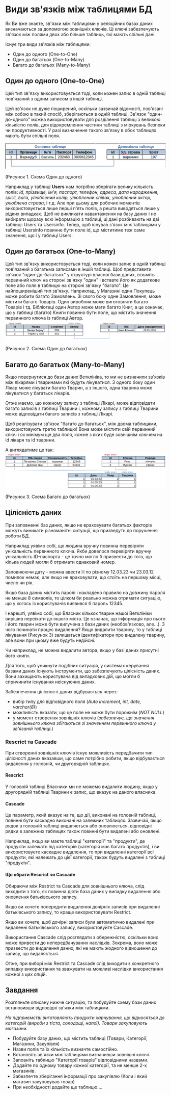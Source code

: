 # Види зв'язків між таблицями БД
Як Ви вже знаєте, зв'язки між таблицями у реляційних базах даних визначаються за допомогою зовнішніх ключів. Ці ключі забезпечують зв'язок між полями двох або більше таблиць, які мають спільні дані.

Існує три види зв'язків між таблицями:
- Один до одного (One-to-One)
- Один до багатьох (One-to-Many)
- Багато до багатьох (Many-to-Many)

## Один до одного (One-to-One)
Цей тип зв'язку використовується тоді, коли кожен запис в одній таблиці пов'язаний з одним записом в іншій таблиці. 

Цей зв'язок не дуже поширений, оскільки зазвичай відомості, пов'язані між собою в такий спосіб, зберігаються в одній таблиці. Зв'язок "один-до-одного" можна використовувати для розділення таблиці з великою кількістю полів, для відокремлення частини таблиці з міркувань безпеки чи продуктивності. У разі визначення такого зв'язку в обох таблицях мають бути спільні поля.

![Приклад схеми 1 до 1](img/1to1.png)

(Рисунок 1. Схема Один до одного)

Наприклад у таблиці **Users** нам потрібно зберігати велику кількість полів:
*id, прізвище, ім'я, паспорт, телефон, адреса, дата народження, зріст, вага, улюблений колір, улюблений співак, улюблений актор, улюблена страва*, і т.д.
Але при цьому для робочих моментів використовується лише перші п'ять полів, а решта виводяться лише у рідких випадках. 
Щоб не викликати навантаження на базу даних і не вибирати щоразу всю інформацію з таблиці, ці дані розбивають на дві таблиці: Users та Usersinfo. Тепер, щоб існував з'язок між таблицями у таблиці Usersinfo повинне бути поле id, що міститиме теж саме значення, що і у таблиці Users.

## Один до багатьох (One-to-Many)

Цей тип зв'язку використовується тоді, коли кожен запис в одній таблиці пов'язаний з багатьма записами в іншій таблиці.
Щоб представити зв'язок "один-до-багатьох" у структурі власної бази даних, візьміть первинний ключ на стороні зв'язку "один" і вставте його як додаткове поле або поля в таблицю на стороні зв'язку "багато".
Це найпоширеніший тип зв'язку. 
Наприклад, у Магазині один Покупець може робити багато Замовлень. Зі свого боку одне Замовлення, може містити багато Товарів. Один виробник може виготовляти багато Товарів і тд. Бібліотеці один Автор може мати багато Книг, а це означає, що у таблиці (багато) Книги повинно бути поле, що містить значення первинного ключа із таблиці Автор.
![Приклад схеми 1 до Багатьох](img/1toM.png)

(Рисунок 2. Схема Один до багатьох)
## Багато до багатьох (Many-to-Many)

Якщо повернутися до бази даних Ветклініка, то ми не визначили зв'язків між лікарями і тваринами які будуть лікуватися. З одного боку один Лікар може лікувати багато Тварин, а з іншого, одна тварина може лікуватися у багатьох лікарів. 

Отже маємо, що кожному запису з таблиці Лікарі, може відповідати багато записів з таблиці Тварини і, кожному запису з таблиці Тварини може відповідати багато записів з таблиці Лікарі.

Щоб реалізувати зв'язок "багато до багатьох", між двома таблицями, використовують третю таблицю! Вона може містити свій первинний ключ і як мінімум ще два поля, кожне з яких буде зовнішнім ключем на id лікаря та id тварини.

А виглядатиме це так:
![Приклад схеми 1 до Багатьох](img/MtoM.png)

(Рисунок 3. Схема Багато до багатьох)

## Цілісність даних

При заповненні баз даних, якщо не враховувати багатьох факторів можуть виникати різноманітні ситуації, що призведуть до порушення роботи БД.

Наприклад уявімо собі, що людина вручну повинна перевіряти унікальність первинного ключа. Якби довелося перевіряти вручну унікальність ID-паспорта - це точно могло б призвести до того, що кілька людей могли б отримати однаковий номер.

Заповнюючи дату - можна ввести її по різному 12.03.23 чи 23.03.12 помилок немає, але якщо не враховувати, що стоїть на першому місці, число чи рік.

Якщо база даних містить паролі і накладено правило на довжину пароля не менше 8 символів, то цілком би реально можна отримати ситуацію, що у когось із користувачів виявився б пароль 12345.

І нарешті, уявімо собі, що Власник кількох тварин нашої Ветклініки вирішив переїхати до іншого міста. Це означає, що інформація про нього і його тварин може бути вилучена з бази даних (необов'язково, але...). З чого починати процес видалення?
Якщо видалити тварину, то у таблиці лікування (Рисунок 3) залишаться ідентифікатори про видалену тварину, але вони при цьому вже будуть недійсні.

Чи наприклад, не можна видалити автора, якщо у базі даних присутні його книги.

Для того, щоб уникнути подібних ситуацій, у системах керування базами даних існують інструменти, що забезпечують цілісність даних. Вони захищають користувача від випадкових дій, що могли б спричинити існування неіснуючих даних.


Забезпечення цілісності даних відбувається через: 
- вибір типу для відповідного поля (*Auto increment, int, date, varchar(8)*) 
- можливість вказати, що це поле не може бути порожнім (*NOT NULL*)
- у момент створення зовнішніх ключів (*забезпечує, що значення зовнішнього ключа збігаються зі значенням первинного ключа у зв'язаній таблиці.*)

### Rescrict та Cascade
При створенні зовнішніх ключів існує можливість передбачити тип цілісності даних вказавши, що саме потрібно робити, якщо відбувається видалення у головній, чи другорядній таблицях.

#### Rescrict 
У головній таблиці Власники ми не можемо видалити людину, якщо у другорядній таблиці Тварини є запис, що вказує на даного власника.

#### Cascade

Це параметр, який вказує на те, що дії, виконані на головній таблиці, повинні бути каскадно виконані на залежних таблицях. Зазвичай, якщо рядок в головній таблиці видаляється або оновлюється, відповідні рядки в залежних таблицях також повинні бути видалені або оновлені.

Наприклад, якщо ви маєте таблиці "категорії" та "продукти", де продукти залежать від категорій (категорія має багато продуктів), і ви використовуєте каскадне видалення, то при видаленні категорії всі продукти, які належать до цієї категорії, також будуть видалені з таблиці "продукти".

#### Що обрати Rescrict чи Cascade
Обираючи між Restrict та Cascade для зовнішнього ключа, слід виходити з того, як повинна діяти база даних у випадку видалення або оновлення батьківського запису.

Якщо ви хочете попередити видалення дочірніх записів при видаленні батьківського запису, то краще використовувати Restrict.

Якщо ви хочете, щоб дочірні записи були автоматично видалені при видаленні батьківського запису, використовуйте Cascade.

Використання Cascade слід розглядати з обережністю, оскільки воно може привести до непередбачуваних наслідків. Зокрема, воно може призвести до видалення даних, які не мають жодного відношення до запису, що видаляється.

Отже, при виборі між Restrict та Cascade слід виходити з конкретного випадку використання та зважувати на можливі наслідки використання кожної з цих опцій.

## Завдання

Розгляньте описану нижче ситуацію, та побудуйте схему бази даних встановивши відповідні зв'язки між таблицями.

*На підприємстві виготовляють продукти харчування, що відносяться до категорій (вироби з тіста, солодощі, напої). Товари закуповують магазини.*

- Побудуйте базу даних, що містить таблиці (Товари, Категорії, Магазини, Закупівля)
- Назви полів та їх кількість визначте самостійно. 
- Встановіть зв'язки між таблицями визначивши зовнішні ключі.
- Заповніть таблицю "Категорії товарів" відповідними назвами.
- Додайте по одному товару кожної категорії, та не менше 2-х магазинів. 
- Забезпечте зберігання інформації про закупівлю (Коли і який магазин закуповував товар)
- При необхідності додайте ще таблицю....